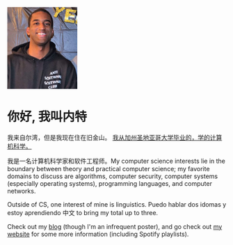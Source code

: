 <img src="https://github.com/nate-browne/nate-browne/blob/master/yaboi.jpg" alt="ya boi" width="32%" height="32%"/>
<br/>

# 你好, 我叫内特

我来自尔湾，但是我现在住在旧金山。
<a href="https://cse.ucsd.edu"
target="_blank">我从加州圣地亚哥大学毕业的，学的计算机科学。</a>
<br/>

我是一名计算机科学家和软件工程师。My computer science interests lie in the boundary
between theory and practical computer science; my favorite domains to discuss
are algorithms, computer security, computer systems (especially operating systems),
programming languages, and computer networks.
<br/>

Outside of CS, one interest of mine is linguistics. Puedo hablar dos idomas y
estoy aprendiendo 中文 to bring my total up to three.
<br/>

Check out my <a href="https://nate-browne.github.io/innermachinations"
target="_blank">blog</a> (though I'm an infrequent poster), and go check out
<a href="https://nate-browne.github.io">my website</a> for some more information
(including Spotify playlists).

